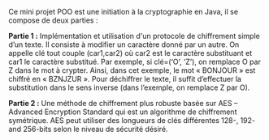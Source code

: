 Ce mini projet POO est une initiation à la cryptographie en Java, il se compose de deux parties :

**Partie 1 :**
Implémentation et utilisation d'un protocole de chiffrement simple d’un texte. Il consiste à modifier un caractère donné par un autre. On appelle clé tout couple (car1,car2) où car2 est le caractère substituant et car1 le caractère substitué. Par exemple, si clé=(‘O’, ‘Z’), on remplace O par Z dans le mot à crypter. Ainsi, dans cet exemple, le mot « BONJOUR » est chiffré en « BZNJZUR ». Pour déchiffrer le texte, il suffit d’effectuer la substitution dans le sens inverse (dans l’exemple, on remplace Z par O).

**Partie 2 :**
Une méthode de chiffrement plus robuste basée sur AES – Advanced Encryption Standard qui est un algorithme de chiffrement symétrique. 
AES peut utiliser des longueurs de clés différentes 128-, 192- and 256-bits selon le niveau de sécurité désiré. 
